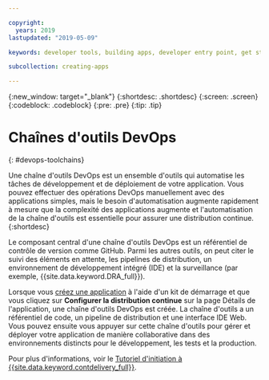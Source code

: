 ```yaml
---

copyright:
  years: 2019
lastupdated: "2019-05-09"

keywords: developer tools, building apps, developer entry point, get started coding, DevOps, toolchain

subcollection: creating-apps

---
```

{:new_window: target="_blank"}
{:shortdesc: .shortdesc}
{:screen: .screen}
{:codeblock: .codeblock}
{:pre: .pre}
{:tip: .tip}

# Chaînes d'outils DevOps
{: #devops-toolchains}

Une chaîne d'outils DevOps est un ensemble d'outils qui automatise les tâches de développement et de déploiement de votre application. Vous pouvez effectuer des opérations DevOps manuellement avec des applications simples, mais le besoin d'automatisation augmente rapidement à mesure que la complexité des applications augmente et l'automatisation de la chaîne d'outils est essentielle pour assurer une distribution continue.
{:shortdesc}

Le composant central d'une chaîne d'outils DevOps est un référentiel de contrôle de version comme GitHub. Parmi les autres outils, on peut citer le suivi des éléments en attente, les pipelines de distribution, un environnement de développement intégré (IDE) et la surveillance (par exemple, {{site.data.keyword.DRA_full}}).

Lorsque vous [créez une application](/docs/apps?topic=creating-apps-tutorial-getting-started#create-getting-started) à l'aide d'un kit de démarrage et que vous cliquez sur **Configurer la distribution continue** sur la page Détails de l'application, une chaîne d'outils DevOps est créée. La chaîne d'outils a un référentiel de code, un pipeline de distribution et une interface IDE Web. Vous pouvez ensuite vous appuyer sur cette chaîne d'outils pour gérer et déployer votre application de manière collaborative dans des environnements distincts pour le développement, les tests et la production.

Pour plus d'informations, voir le [Tutoriel d'initiation à {{site.data.keyword.contdelivery_full}}](/docs/services/ContinuousDelivery?topic=ContinuousDelivery-getting-started).
